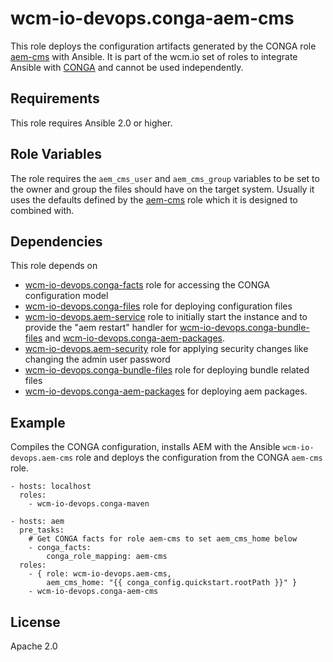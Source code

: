# wcm-io-devops.conga-aem-cms

This role deploys the configuration artifacts generated by the CONGA role [aem-cms](https://github.com/wcm-io-devops/conga-aem-definitions/blob/develop/conga-aem-definitions/src/main/roles/aem-cms.yaml) with Ansible. It is part of the wcm.io set of roles to integrate Ansible with [CONGA](http://devops.wcm.io/conga/) and cannot be used independently.

## Requirements

This role requires Ansible 2.0 or higher.

## Role Variables

The role requires the `aem_cms_user` and `aem_cms_group` variables to be set to the owner and group the files should have on the target system. Usually it uses the defaults defined by the [aem-cms](https://github.com/wcm-io-devops/ansible-aem-cms) role which it is designed to combined with.

## Dependencies

This role depends on
* [wcm-io-devops.conga-facts](https://github.com/wcm-io-devops/ansible-conga-facts)
  role for accessing the CONGA configuration model
* [wcm-io-devops.conga-files](https://github.com/wcm-io-devops/ansible-conga-files)
  role for deploying configuration files
* [wcm-io-devops.aem-service](https://github.com/wcm-io-devops/ansible-aem-service)
  role to initially start the instance and to provide the "aem restart"
  handler for
  [wcm-io-devops.conga-bundle-files](https://github.com/wcm-io-devops/ansible-conga-bundle-files)
  and [wcm-io-devops.conga-aem-packages](https://github.com/wcm-io-devops/ansible-conga-aem-packages).
* [wcm-io-devops.aem-security](https://github.com/wcm-io-devops/ansible-aem-security)
  role for applying security changes like changing the admin user
  password
* [wcm-io-devops.conga-bundle-files](https://github.com/wcm-io-devops/ansible-conga-bundle-files)
  role for deploying bundle related files
* [wcm-io-devops.conga-aem-packages](https://github.com/wcm-io-devops/ansible-conga-aem-packages)
  for deploying aem packages.

## Example

Compiles the CONGA configuration, installs AEM with the Ansible `wcm-io-devops.aem-cms` role and deploys the configuration from the CONGA `aem-cms` role.

	- hosts: localhost
	  roles:
	    - wcm-io-devops.conga-maven
	
	- hosts: aem
	  pre_tasks:
	    # Get CONGA facts for role aem-cms to set aem_cms_home below
	    - conga_facts:
	        conga_role_mapping: aem-cms
	  roles:
	    - { role: wcm-io-devops.aem-cms,
	        aem_cms_home: "{{ conga_config.quickstart.rootPath }}" }
	    - wcm-io-devops.conga-aem-cms

## License

Apache 2.0
